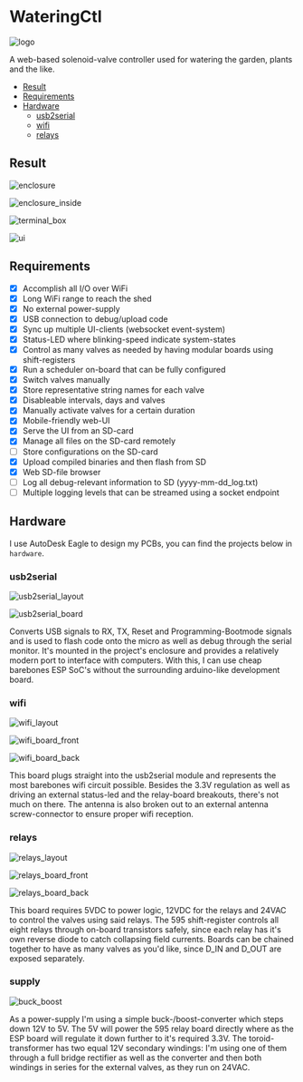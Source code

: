 # WateringCtl

![logo](readme_images/logo.png)

A web-based solenoid-valve controller used for watering the garden, plants and the like.

* [Result](#result)
* [Requirements](#requirements)
* [Hardware](#hardware)
  * [usb2serial](#usb2serial)
  * [wifi](#wifi)
  * [relays](#relays)

## Result

![enclosure](readme_images/enclosure.jpg)

![enclosure_inside](readme_images/enclosure_inside.jpg)

![terminal_box](readme_images/terminal_box.jpg)

![ui](readme_images/ui.png)

## Requirements

* [x] Accomplish all I/O over WiFi
* [x] Long WiFi range to reach the shed
* [x] No external power-supply
* [x] USB connection to debug/upload code
* [x] Sync up multiple UI-clients (websocket event-system)
* [x] Status-LED where blinking-speed indicate system-states
* [x] Control as many valves as needed by having modular boards using shift-registers
* [x] Run a scheduler on-board that can be fully configured
* [x] Switch valves manually
* [x] Store representative string names for each valve
* [x] Disableable intervals, days and valves
* [x] Manually activate valves for a certain duration
* [x] Mobile-friendly web-UI
* [x] Serve the UI from an SD-card
* [x] Manage all files on the SD-card remotely
* [ ] Store configurations on the SD-card
* [x] Upload compiled binaries and then flash from SD
* [x] Web SD-file browser
* [ ] Log all debug-relevant information to SD (yyyy-mm-dd_log.txt)
* [ ] Multiple logging levels that can be streamed using a socket endpoint

## Hardware

I use AutoDesk Eagle to design my PCBs, you can find the projects below in `hardware`.

### usb2serial

![usb2serial_layout](readme_images/layout_usb2serial.png)

![usb2serial_board](readme_images/board_usb2serial.jpg)

Converts USB signals to RX, TX, Reset and Programming-Bootmode signals and is used to flash code onto the micro as well as debug through the serial monitor. It's mounted in the project's enclosure and provides a relatively modern port to interface with computers. With this, I can use cheap barebones ESP SoC's without the surrounding arduino-like development board.

### wifi

![wifi_layout](readme_images/layout_wifi.png)

![wifi_board_front](readme_images/board_wifi_front.jpg)

![wifi_board_back](readme_images/board_wifi_back.jpg)

This board plugs straight into the usb2serial module and represents the most barebones wifi circuit possible. Besides the 3.3V regulation as well as driving an external status-led and the relay-board breakouts, there's not much on there. The antenna is also broken out to an external antenna screw-connector to ensure proper wifi reception.

### relays

![relays_layout](readme_images/layout_relays.png)

![relays_board_front](readme_images/board_relays_front.jpg)

![relays_board_back](readme_images/board_relays_back.jpg)

This board requires 5VDC to power logic, 12VDC for the relays and 24VAC to control the valves using said relays. The 595 shift-register controls all eight relays through on-board transistors safely, since each relay has it's own reverse diode to catch collapsing field currents. Boards can be chained together to have as many valves as you'd like, since D_IN and D_OUT are exposed separately.

### supply

![buck_boost](readme_images/buck_boost.png)

As a power-supply I'm using a simple buck-/boost-converter which steps down 12V to 5V. The 5V will power the 595 relay board directly where as the ESP board will regulate it down further to it's required 3.3V. The toroid-transformer has two equal 12V secondary windings: I'm using one of them through a full bridge rectifier as well as the converter and then both windings in series for the external valves, as they run on 24VAC.